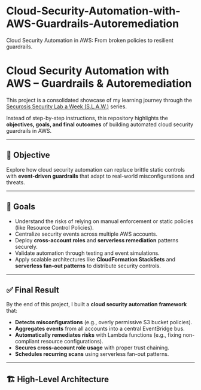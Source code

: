 # Cloud-Security-Automation-with-AWS-Guardrails-Autoremediation
Cloud Security Automation in AWS: From broken policies to resilient guardrails.

# Cloud Security Automation with AWS – Guardrails & Autoremediation

This project is a consolidated showcase of my learning journey through the [Securosis Security Lab a Week (S.L.A.W.)](https://slaw.securosis.com/) series.  

Instead of step-by-step instructions, this repository highlights the **objectives, goals, and final outcomes** of building automated cloud security guardrails in AWS.

---

## 🎯 Objective
Explore how cloud security automation can replace brittle static controls with **event-driven guardrails** that adapt to real-world misconfigurations and threats.

---

## 🚀 Goals
- Understand the risks of relying on manual enforcement or static policies (like Resource Control Policies).  
- Centralize security events across multiple AWS accounts.  
- Deploy **cross-account roles** and **serverless remediation** patterns securely.  
- Validate automation through testing and event simulations.  
- Apply scalable architectures like **CloudFormation StackSets** and **serverless fan-out patterns** to distribute security controls.  

---

## ✅ Final Result
By the end of this project, I built a **cloud security automation framework** that:  

- **Detects misconfigurations** (e.g., overly permissive S3 bucket policies).  
- **Aggregates events** from all accounts into a central EventBridge bus.  
- **Automatically remediates risks** with Lambda functions (e.g., fixing non-compliant resource configurations).  
- **Secures cross-account role usage** with proper trust chaining.  
- **Schedules recurring scans** using serverless fan-out patterns.  

---

## 🏗️ High-Level Architecture

